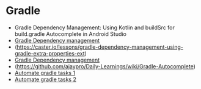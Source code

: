 # Gradle

* Gradle Dependency Management: Using Kotlin and buildSrc for build.gradle Autocomplete in Android Studio
*	[Gradle Dependency management](https://caster.io/lessons/gradle-dependency-management-using-kotlin-and-buildsrc-for-buildgradle-autocomplete-in-android-studio)
*	(https://caster.io/lessons/gradle-dependency-management-using-gradle-extra-properties-ext)
*	[Gradle Dependency management](https://github.com/handstandsam/AndroidDependencyManagement/pull/2/files)
*  (https://github.com/ajaypro/Daily-Learnings/wiki/Gradle-Autocomplete)
* [Automate gradle tasks 1](https://android.jlelse.eu/quash-boring-tasks-with-custom-gradle-plugin-b25f619c01f7)
* [Automate gradle tasks 2](https://android.jlelse.eu/automation-with-gradle-tasks-9d47e2433147)
